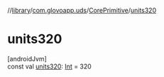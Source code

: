 //[library](../../../index.md)/[com.glovoapp.uds](../index.md)/[CorePrimitive](index.md)/[units320](units320.md)

# units320

[androidJvm]\
const val [units320](units320.md): [Int](https://kotlinlang.org/api/latest/jvm/stdlib/kotlin/-int/index.html) = 320

